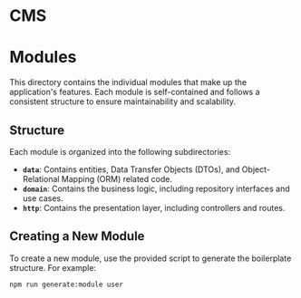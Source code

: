 # CMS

# Modules

This directory contains the individual modules that make up the application's features. Each module is self-contained and follows a consistent structure to ensure maintainability and scalability.

## Structure

Each module is organized into the following subdirectories:

- **`data`**: Contains entities, Data Transfer Objects (DTOs), and Object-Relational Mapping (ORM) related code.
- **`domain`**: Contains the business logic, including repository interfaces and use cases.
- **`http`**: Contains the presentation layer, including controllers and routes.

## Creating a New Module

To create a new module, use the provided script to generate the boilerplate structure. For example:

```bash
npm run generate:module user
```
